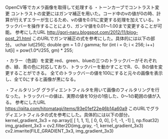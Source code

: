 OpenCV等でカメラ画像を取得して処理する
・トーンカーブでコントラスト変更
コントラストの変更にはガンマ補正を用いた。コード中のvの値が0の時、計算が行えずエラーが生じるため、vの値を0.01に変更する処理を加えている。トラックバーを操作することにより、ガンマ値を0.01〜1.00まで変更することが可能。
参考にしたURL http://gori-naru.blogspot.com/2012/11/blog-post_21.html
このURLでガンマ補正の式を参考にした。具体的には以下の部分。
uchar lut[256];
    double gm = 1.0 / gamma;
    for (int i = 0; i < 256; i++)
        lut[i] = pow(1.0*i/255, gm) * 255;

・カラー（色調）を変更
red、green、blueの三つのトラックバーがそれぞれ赤、緑、青の色に対応しており、トラックバーを動かすことでR、G、Bの値を変更することができる。
全てのトラックバーの値を100にすると元々の画像を表示し、全て0にすると画像が黒になる。

・フィルタリング
グラディエントフィルタを用いて画像のフィルタリングを行なった。トラックバーの値は、実際の値を10分の1倍した、0〜1の範囲の値が入る。
参考にしたURL https://qiita.com/hitomatagi/items/93e01ef22e46b14a60a9
このURLでグラディエントフィルタの式を参考にした。具体的には以下の部分。
kernel_gradient_3x3 = np.array([
                            [ 1,  1,  1],
                            [ 0,  0,  0],
                            [-1, -1, -1]
                            ], np.float32)
img_gradient_3x3 = cv2.filter2D(img_gray, -1, kernel_gradient_3x3)
cv2.imwrite(FILE_GRADIENT_3x3, img_gradient_3x3)

